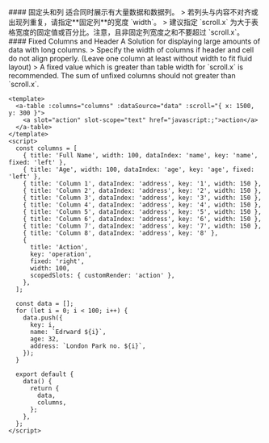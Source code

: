 <cn>
#### 固定头和列
适合同时展示有大量数据和数据列。
> 若列头与内容不对齐或出现列重复，请指定**固定列**的宽度 `width`。
> 建议指定 `scroll.x` 为大于表格宽度的固定值或百分比。注意，且非固定列宽度之和不要超过 `scroll.x`。
</cn>

<us>
#### Fixed Columns and Header
A Solution for displaying large amounts of data with long columns.
> Specify the width of columns if header and cell do not align properly. (Leave one column at least without width to fit fluid layout)
> A fixed value which is greater than table width for `scroll.x` is recommended. The sum of unfixed columns should not greater than `scroll.x`.
</us>

```tpl
<template>
  <a-table :columns="columns" :dataSource="data" :scroll="{ x: 1500, y: 300 }">
    <a slot="action" slot-scope="text" href="javascript:;">action</a>
  </a-table>
</template>
<script>
  const columns = [
    { title: 'Full Name', width: 100, dataIndex: 'name', key: 'name', fixed: 'left' },
    { title: 'Age', width: 100, dataIndex: 'age', key: 'age', fixed: 'left' },
    { title: 'Column 1', dataIndex: 'address', key: '1', width: 150 },
    { title: 'Column 2', dataIndex: 'address', key: '2', width: 150 },
    { title: 'Column 3', dataIndex: 'address', key: '3', width: 150 },
    { title: 'Column 4', dataIndex: 'address', key: '4', width: 150 },
    { title: 'Column 5', dataIndex: 'address', key: '5', width: 150 },
    { title: 'Column 6', dataIndex: 'address', key: '6', width: 150 },
    { title: 'Column 7', dataIndex: 'address', key: '7', width: 150 },
    { title: 'Column 8', dataIndex: 'address', key: '8' },
    {
      title: 'Action',
      key: 'operation',
      fixed: 'right',
      width: 100,
      scopedSlots: { customRender: 'action' },
    },
  ];

  const data = [];
  for (let i = 0; i < 100; i++) {
    data.push({
      key: i,
      name: `Edrward ${i}`,
      age: 32,
      address: `London Park no. ${i}`,
    });
  }

  export default {
    data() {
      return {
        data,
        columns,
      };
    },
  };
</script>
```
